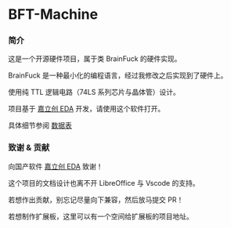 # BFT-Machine

### 简介

这是一个开源硬件项目，属于类 BrainFuck 的硬件实现。

BrainFuck 是一种最小化的编程语言，经过我修改之后实现到了硬件上。

使用纯 TTL 逻辑电路（74LS 系列芯片与晶体管）设计。

项目基于 [嘉立创 EDA](https://lceda.cn/) 开发，请使用这个软件打开。

具体细节参阅 [数据表](/BFT-Machine%20Datasheet.pdf)

### 致谢 & 贡献

向国产软件 [嘉立创 EDA](https://lceda.cn/) 致谢！

这个项目的文档设计也离不开 LibreOffice 与 Vscode 的支持。

若想作出贡献，别忘记尽量向下兼容，然后放马提交 PR！

若想制作扩展板，这里可以有一个空间给扩展板的项目地址。